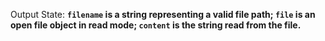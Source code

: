 Output State: **`filename` is a string representing a valid file path; `file` is an open file object in read mode; `content` is the string read from the file.**